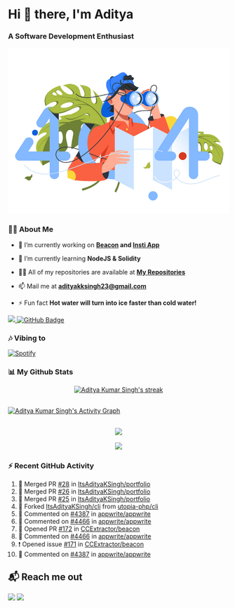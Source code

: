<h1 align="left"> Hi 👋 there, I'm Aditya</h1>
<!-- <p align="center">
    
[![Typing SVG](https://readme-typing-svg.herokuapp.com?color=%2336BCF7&size=40&center=true&lines=Hi+There!;I'm+Aditya)](https://git.io/typing-svg)
    
</p> -->
<h3 align="left">A Software Development Enthusiast</h3>
<img src="./aditya-home.jpg" />

### 🙋‍♂️ About Me

- 🔭 I’m currently working on **[Beacon](https://github.com/CCExtractor/beacon) and [Insti App](https://github.com/IIT-BHU-InstiApp/IIT-BHU-app)**

- 🌱 I’m currently learning **NodeJS & Solidity**

- 👨‍💻 All of my repositories are available at **[My Repositories](https://github.com/ItsAdityaKSingh?tab=repositories)**

- 📫 Mail me at **adityakksingh23@gmail.com**

- ⚡ Fun fact **Hot water will turn into ice faster than cold water!**


<p align="left">
<a href="https://github.com/ItsAdityaKSingh/github-profile-views-counter">
    <img src="https://komarev.com/ghpvc/?username=itsadityaksingh">
</a> <a href="https://github.com/itsadityaksingh?tab=followers"><img src="https://img.shields.io/github/followers/itsadityaksingh?label=Followers&style=social" alt="GitHub Badge"></a>
</p>
  
### 🎶 Vibing to
[![Spotify](https://spotify-live.vercel.app/api/spotify)](https://open.spotify.com/artist/6VuMaDnrHyPL1p4EHjYLi7?si=3cl_3ZkyRLWj-AUGzT867g)

### 📊 My Github Stats
<!-- [![𝚝𝚛𝚘𝚙𝚑𝚢](https://github-profile-trophy.vercel.app/?username=ItsAdityaKSingh&column=8&margin-w=15&margin-h=15&no-bg=true&no-frame=true&theme=juicyfresh)](https://github.com/ItsAdityaKSingh)

<p align="center">
  <a>
    <img height="150" width="150" src="https://github.com/JayantGoel001/JayantGoel001/blob/master/PNG/left.png">
    <img align="center" src="https://github-readme-streak-stats.herokuapp.com/?user=ItsAdityaKSingh&theme=dark&hide_border=true"/>
    <img height="150" width="150" src="https://github.com/JayantGoel001/JayantGoel001/blob/master/PNG/right.png">
  </a>
</p> -->

<p align="center">
    <a href="https://github.com/SubhamRaoniar28/github-readme-streak-stats">
        <img title="🔥 Get streak stats for your profile at git.io/streak-stats" alt="Aditya Kumar Singh's streak" src="https://github-readme-streak-stats.herokuapp.com/?user=ItsAdityaKSingh&theme=highcontrast&hide_border=true&background=0D1117"/>
    </a>
</p>



<br/>
<a href="https://github.com/kailash360/github-readme-activity-graph"><img alt="Aditya Kumar Singh's Activity Graph" src="https://activity-graph.herokuapp.com/graph?username=itsadityaksingh&bg_color=0D1117&color=FF8539&line=FF8539&point=FFFFFF&hide_border=true" /></a>
<br/>
<br/>
<p align="center"><img src="https://github-readme-stats.vercel.app/api/top-langs/?username=itsadityaksingh&layout=compact"/></p>
<p align="center"><img src="https://github-readme-stats.vercel.app/api?username=ItsAdityaKSingh&show_icons=true&theme=swift" /></p>

### ⚡ Recent GitHub Activity
<!--RECENT_ACTIVITY:start-->
1. 🎉 Merged PR [#28](https://github.com/ItsAdityaKSingh/portfolio/pull/28) in [ItsAdityaKSingh/portfolio](https://github.com/ItsAdityaKSingh/portfolio)
2. 🎉 Merged PR [#26](https://github.com/ItsAdityaKSingh/portfolio/pull/26) in [ItsAdityaKSingh/portfolio](https://github.com/ItsAdityaKSingh/portfolio)
3. 🎉 Merged PR [#25](https://github.com/ItsAdityaKSingh/portfolio/pull/25) in [ItsAdityaKSingh/portfolio](https://github.com/ItsAdityaKSingh/portfolio)
4. 🔱 Forked [ItsAdityaKSingh/cli](https://github.com/ItsAdityaKSingh/cli) from [utopia-php/cli](https://github.com/utopia-php/cli)
5. 💬 Commented on [#4387](https://github.com/appwrite/appwrite/issues/4387#issuecomment-1291454166) in [appwrite/appwrite](https://github.com/appwrite/appwrite)
6. 💬 Commented on [#4466](https://github.com/appwrite/appwrite/issues/4466#issuecomment-1288043377) in [appwrite/appwrite](https://github.com/appwrite/appwrite)
7. 💪 Opened PR [#172](https://github.com/CCExtractor/beacon/pull/172) in [CCExtractor/beacon](https://github.com/CCExtractor/beacon)
8. 💬 Commented on [#4466](https://github.com/appwrite/appwrite/issues/4466#issuecomment-1287800191) in [appwrite/appwrite](https://github.com/appwrite/appwrite)
9. ❗️ Opened issue [#171](https://github.com/CCExtractor/beacon/issues/171) in [CCExtractor/beacon](https://github.com/CCExtractor/beacon)
10. 💬 Commented on [#4387](https://github.com/appwrite/appwrite/issues/4387#issuecomment-1287654821) in [appwrite/appwrite](https://github.com/appwrite/appwrite)
<!--RECENT_ACTIVITY:end-->



## 📬 Reach me out
<p align="left">
<a href = "https://www.linkedin.com/in/itsadityaksingh/"><img src="https://img.icons8.com/fluent/48/000000/linkedin.png"/></a>
<a href = "https://www.instagram.com/itsadityaksingh/"><img src="https://img.icons8.com/fluent/48/000000/instagram-new.png"/></a>
</p>
